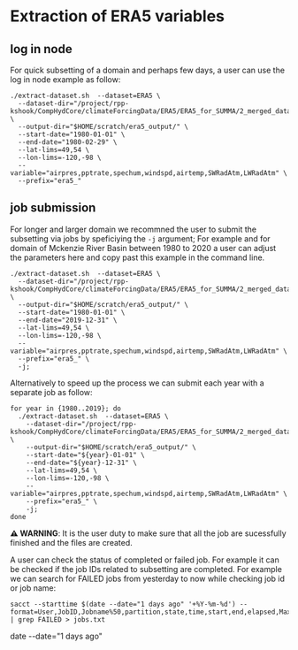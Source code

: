 # Extraction of ERA5 variables

## log in node

For quick subsetting of a domain and perhaps few days, a user can use the log in node example as follow:

```
./extract-dataset.sh  --dataset=ERA5 \
  --dataset-dir="/project/rpp-kshook/CompHydCore/climateForcingData/ERA5/ERA5_for_SUMMA/2_merged_data" \
  --output-dir="$HOME/scratch/era5_output/" \
  --start-date="1980-01-01" \
  --end-date="1980-02-29" \
  --lat-lims=49,54 \
  --lon-lims=-120,-98 \
  --variable="airpres,pptrate,spechum,windspd,airtemp,SWRadAtm,LWRadAtm" \
  --prefix="era5_"
```

## job submission

For longer and larger domain we recommned the user to submit the subsetting via jobs by speficiying the `-j` argument; For example and for domain of Mckenzie River Basin between 1980 to 2020 a user can adjust the parameters here and copy past this example in the command line.


```
./extract-dataset.sh  --dataset=ERA5 \
  --dataset-dir="/project/rpp-kshook/CompHydCore/climateForcingData/ERA5/ERA5_for_SUMMA/2_merged_data" \
  --output-dir="$HOME/scratch/era5_output/" \
  --start-date="1980-01-01" \
  --end-date="2019-12-31" \
  --lat-lims=49,54 \
  --lon-lims=-120,-98 \
  --variable="airpres,pptrate,spechum,windspd,airtemp,SWRadAtm,LWRadAtm" \
  --prefix="era5_" \
  -j;
```

Alternatively to speed up the process we can submit each year with a separate job as follow:

```
for year in {1980..2019}; do
  ./extract-dataset.sh  --dataset=ERA5 \
    --dataset-dir="/project/rpp-kshook/CompHydCore/climateForcingData/ERA5/ERA5_for_SUMMA/2_merged_data" \
    --output-dir="$HOME/scratch/era5_output/" \
    --start-date="${year}-01-01" \
    --end-date="${year}-12-31" \
    --lat-lims=49,54 \
    --lon-lims=-120,-98 \
    --variable="airpres,pptrate,spechum,windspd,airtemp,SWRadAtm,LWRadAtm" \
    --prefix="era5_" \
    -j;
done
```

**⚠ WARNING**: It is the user duty to make sure that all the job are sucessfully finished and the files are created.

A user can check the status of completed or failed job. For example it can be checked if the job IDs related to subsetting are completed. For example we can search for FAILED jobs from yesterday to now while checking job id or job name:
```
sacct --starttime $(date --date="1 days ago" '+%Y-%m-%d') --format=User,JobID,Jobname%50,partition,state,time,start,end,elapsed,MaxRss,MaxVMSize,nnodes,ncpus,nodelist%50 | grep FAILED > jobs.txt
```
date --date="1 days ago"

